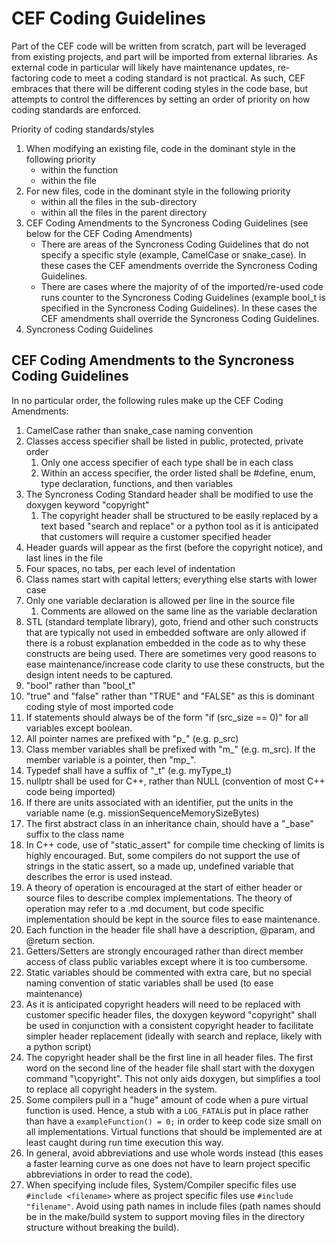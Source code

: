 # CEF Coding Guidelines

Part of the CEF code will be written from scratch, part will be leveraged from existing projects, and part will be imported from external libraries.  As external code in particular will likely have maintenance updates, re-factoring code to meet a coding standard is not practical.  As such, CEF embraces that there will be different coding styles in the code base, but attempts to control the differences by setting an order of priority on how coding standards are enforced.

Priority of coding standards/styles

1. When modifying an existing file, code in the dominant style in the following priority
   * within the function
   * within the file
2. For new files, code in the dominant style in the following priority
   * within all the files in the sub-directory
   * within all the files in the parent directory
3. CEF Coding Amendments to the Syncroness Coding Guidelines (see below for the CEF Coding Amendments)
   * There are areas of the Syncroness Coding Guidelines that do not specify a specific style (example, CamelCase or snake_case).  In these cases the CEF amendments override the Syncroness Coding Guidelines.
   * There are cases where the majority of of the imported/re-used code runs counter to the Syncroness Coding Guidelines (example bool_t is specified in the Syncroness Coding Guidelines).  In these cases the CEF amendments shall override the Syncroness Coding Guidelines.
4. Syncroness Coding Guidelines

## CEF Coding Amendments to the Syncroness Coding Guidelines

In no particular order, the following rules make up the CEF Coding Amendments:

1. CamelCase rather than snake_case naming convention
2. Classes access specifier shall be listed in public, protected, private order
   1. Only one access specifier of each type shall be in each class
   2. Within an access specifier, the order listed shall be #define, enum, type declaration, functions, and then variables
3. The Syncroness Coding Standard header shall be modified to use the doxygen keyword "copyright"
   1. The copyright header shall be structured to be easily replaced by a text based "search and replace" or a python tool as it is anticipated that customers will require a customer specified header
4. Header guards will appear as the first (before the copyright notice), and last lines in the file
5. Four spaces, no tabs, per each level of indentation
6. Class names start with capital letters; everything else starts with lower case
7. Only one variable declaration is allowed per line in the source file
   1. Comments are allowed on the same line as the variable declaration
8. STL (standard template library), goto, friend and other such constructs that are typically not used in embedded software are only allowed if there is a robust explanation embedded in the code as to why these constructs are being used.  There are sometimes very good reasons to ease maintenance/increase code clarity to use these constructs, but the design intent needs to be captured.
9. "bool" rather than "bool_t"
10. "true" and "false" rather than "TRUE" and "FALSE" as this is dominant coding style of most imported code
11. If statements should always be of the form "if (src_size == 0)" for all variables except boolean.
12. All pointer names are prefixed with "p_" (e.g. p_src)
13. Class member variables shall be prefixed with "m_" (e.g. m_src).  If the member variable is a pointer, then "mp_".
14. Typedef shall have a suffix of "_t" (e.g. myType_t)
15. nullptr shall be used for C++, rather than NULL (convention of most C++ code being imported)
16. If there are units associated with an identifier, put the units in the variable name (e.g. missionSequenceMemorySizeBytes)
17. The first abstract class in an inheritance chain, should have a "_base" suffix to the class name
18. In C++ code, use of "static_assert" for compile time checking of limits is highly encouraged.  But, some compilers do not support the use of strings in the static assert, so a made up, undefined variable that describes the error is used instead.
19. A theory of operation is encouraged at the start of either header or source files to describe complex implementations.  The theory of operation may refer to a .md document, but code specific implementation should be kept in the source files to ease maintenance.
20. Each function in the header file shall have a description, @param, and @return section.
21. Getters/Setters are strongly encouraged rather than direct member access of class public variables except where it is too cumbersome.
22. Static variables should be commented with extra care, but no special naming convention of static variables shall be used (to ease maintenance)
23. As it is anticipated copyright headers will need to be replaced with customer specific header files, the doxygen keyword "copyright" shall be used in conjunction with a consistent copyright header to facilitate simpler header replacement (ideally with search and replace, likely with a python script)
24. The copyright header shall be the first line in all header files.  The first word on the second line of the header file shall start with the doxygen command "\copyright".  This not only aids doxygen, but simplifies a tool to replace all copyright headers in the system.
25. Some compilers pull in a "huge" amount of code when a pure virtual function is used.  Hence, a stub with a `LOG_FATAL`is put in place rather than have a `exampleFunction() = 0;` in order to keep code size small on all implementations.  Virtual functions that should be implemented are at least caught during run time execution this way.
26. In general, avoid abbreviations and use whole words instead (this eases a faster learning curve as one does not have to learn project specific abbreviations in order to read the code).
27. When specifying include files, System/Compiler specific files use `#include <filename>` where as project specific files use `#include "filename"`.  Avoid using path names in include files (path names should be in the make/build system to support moving files in the directory structure without breaking the build).
